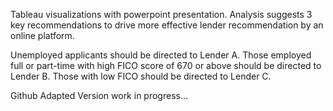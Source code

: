 Tableau visualizations with powerpoint presentation. Analysis suggests 3 key recommendations to drive more effective lender recommendation by an online platform.

Unemployed applicants should be directed to Lender A. Those employed full or part-time with high FICO score of 670 or above should be directed to Lender B. Those with low FICO should be directed to Lender C.

Github Adapted Version work in progress...
